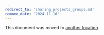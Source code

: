```yaml
---
redirect_to: 'sharing_projects_groups.md'
remove_date: '2024-11-10'
---
```


This document was moved to [another location](sharing_projects_groups.md).

<!-- This redirect file can be deleted after <2024-11-10>. -->
<!-- Redirects that point to other docs in the same project expire in three months. -->
<!-- Redirects that point to docs in a different project or site (for example, link is not relative and starts with `https:`) expire in one year. -->
<!-- Before deletion, see: https://docs.gitlab.com/ee/development/documentation/redirects.html -->
